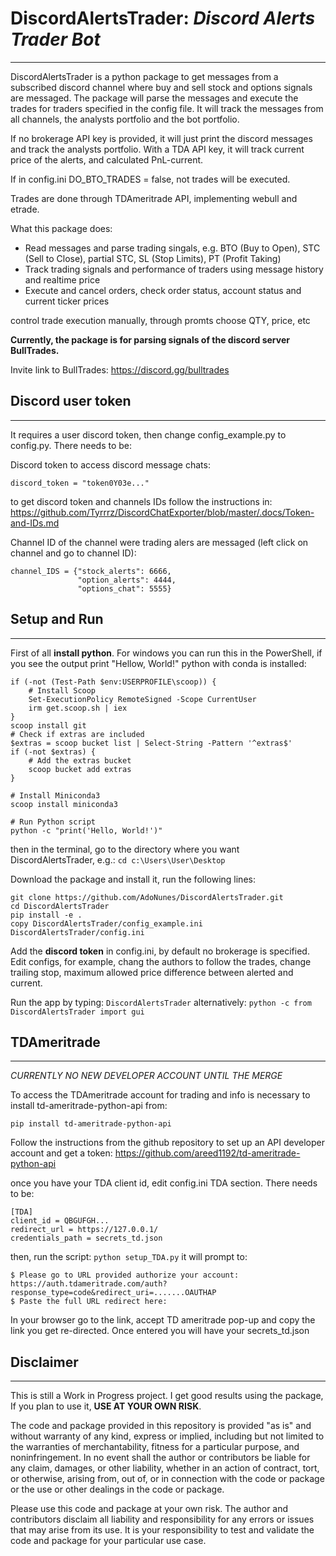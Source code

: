 # DiscordAlertsTrader: *Discord Alerts Trader Bot*
________________________

DiscordAlertsTrader is a python package to get messages from a subscribed discord channel where buy
 and sell stock and options signals are messaged. The package will parse the messages and execute
 the trades for traders specified in the config file. It will track the messages from all channels,
 the analysts portfolio and the bot portfolio.

If no brokerage API key is provided, it will just print the discord messages and track the analysts
 portfolio. With a TDA API key, it will track current price of the alerts, and calculated PnL-current.

If in config.ini DO_BTO_TRADES = false, not trades will be executed. 

Trades are done through TDAmeritrade API, implementing webull and etrade.  

What this package does:

- Read messages and parse trading singals, e.g. BTO (Buy to Open), STC (Sell to Close), partial STC, SL (Stop Limits), PT (Profit Taking)
- Track trading signals and performance of traders using message history and realtime price
- Execute and cancel orders, check order status, account status and current ticker prices

control trade execution manually, through promts choose QTY, price, etc

**Currently, the package is for parsing signals of the discord server BullTrades.** 

Invite link to BullTrades: https://discord.gg/bulltrades


 ## Discord user token
 ______________________________

It requires a user discord token, then change config_example.py to config.py. There needs to be:

Discord token to access discord message chats:
```
discord_token = "token0Y03e..."
```
to get discord token and channels IDs follow the instructions in: https://github.com/Tyrrrz/DiscordChatExporter/blob/master/.docs/Token-and-IDs.md

Channel ID of the channel were trading alers are messaged (left click on channel and go to channel ID):
```
channel_IDS = {"stock_alerts": 6666,
               "option_alerts": 4444,
               "options_chat": 5555}
```





## Setup and Run
______

First of all **install python**. For windows you can run this in the PowerShell, if you see the output print "Hellow, World!" python with conda is installed:
```# Check if Scoop is installed
if (-not (Test-Path $env:USERPROFILE\scoop)) {
    # Install Scoop
    Set-ExecutionPolicy RemoteSigned -Scope CurrentUser
    irm get.scoop.sh | iex
}
scoop install git
# Check if extras are included
$extras = scoop bucket list | Select-String -Pattern '^extras$'
if (-not $extras) {
    # Add the extras bucket    
    scoop bucket add extras
}

# Install Miniconda3
scoop install miniconda3

# Run Python script
python -c "print('Hello, World!')"
```

then in the terminal, go to the directory where you want DiscordAlertsTrader, e.g.: 
```cd c:\Users\User\Desktop```

Download the package and install it, run the following lines:
```
git clone https://github.com/AdoNunes/DiscordAlertsTrader.git
cd DiscordAlertsTrader
pip install -e .
copy DiscordAlertsTrader/config_example.ini DiscordAlertsTrader/config.ini 
```

Add the **discord token** in config.ini, by default no brokerage is specified. Edit configs, 
for example, chang the authors to follow the trades, change trailing stop, maximum allowed
price difference between alerted and current.  


Run the app by typing:
```DiscordAlertsTrader```
alternatively:
```python -c from DiscordAlertsTrader import gui```


## TDAmeritrade
_______________

*CURRENTLY NO NEW DEVELOPER ACCOUNT UNTIL THE MERGE*

To access the TDAmeritrade account for trading and info is necessary to install 
td-ameritrade-python-api from:

```pip install td-ameritrade-python-api```

Follow the instructions from the github repository to set up an API developer account and get a 
token:
https://github.com/areed1192/td-ameritrade-python-api

once you have your TDA client id, edit config.ini TDA section. There needs to be:

```
[TDA]
client_id = QBGUFGH...
redirect_url = https://127.0.0.1/
credentials_path = secrets_td.json
```

then, run the script:
```python setup_TDA.py```
it will prompt to:

```
$ Please go to URL provided authorize your account: https://auth.tdameritrade.com/auth?response_type=code&redirect_uri=.......OAUTHAP
$ Paste the full URL redirect here:
```

In your browser go to the link, accept TD ameritrade pop-up and copy the link you get re-directed. Once entered you will have your secrets_td.json

## Disclaimer
_________

This is still a Work in Progress project. I get good results using the package, If you plan to use it, **USE AT YOUR OWN RISK**. 

The code and package provided in this repository is provided "as is" and without warranty of any kind, express or implied, including but not limited to the warranties of merchantability, fitness for a particular purpose, and noninfringement. In no event shall the author or contributors be liable for any claim, damages, or other liability, whether in an action of contract, tort, or otherwise, arising from, out of, or in connection with the code or package or the use or other dealings in the code or package.

Please use this code and package at your own risk. The author and contributors disclaim all liability and responsibility for any errors or issues that may arise from its use. It is your responsibility to test and validate the code and package for your particular use case.

